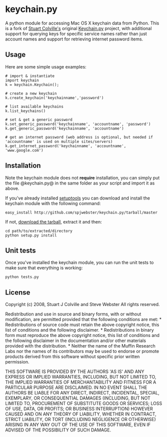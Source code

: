 keychain.py
===========

A python module for accessing Mac OS X keychain data from Python. This is a fork of [Stuart Colville's](http://muffinresearch.co.uk) original [Keychain.py](https://launchpad.net/keychain.py/) project, with additional support for querying keys for specific service names rather than just account names and support for retrieving internet password items.

Usage
------------

Here are some simple usage examples:
    
    # import & instantiate
    import keychain
    k = keychain.Keychain();
    
    # create a new keychain
    k.create_keychain('keychainname','password')
    
    # list available keychains
    k.list_keychains()
    
    # set & get a generic password
    k.set_generic_password('keychainname', 'accountname', 'password')
    k.get_generic_password('keychainname', 'accountname')
    
    # get an internet password (web address is optional, but needed if 'accountname' is used on multiple sites/servers)
    k.get_internet_password('keychainname', 'accountname', 'www.google.com')
    

Installation
------------

Note the keychain module does not __require__ installation, you can simply put the file @keychain.py@ in the same folder as your script and import it as above.

If you've already installed [setuptools](http://pypi.python.org/pypi/setuptools) you can download and install the keychain module with the following command:

    easy_install http://github.com/spjwebster/keychain.py/tarball/master

If not, [download the tarball](http://github.com/spjwebster/keychain.py/tarball/master), extract it and then:

    cd path/to/extracted/directory
    python setup.py install


Unit tests
----------

Once you've installed the keychain module, you can run the unit tests to make sure that everything is working:

    python tests.py


License
-------

Copyright (c) 2008, Stuart J Colville and Steve Webster
All rights reserved.

Redistribution and use in source and binary forms, with or without
modification, are permitted provided that the following conditions are met:
    * Redistributions of source code must retain the above copyright
      notice, this list of conditions and the following disclaimer.
    * Redistributions in binary form must reproduce the above copyright
      notice, this list of conditions and the following disclaimer in the
      documentation and/or other materials provided with the distribution.
    * Neither the name of the Muffin Research Labs nor the
      names of its contributors may be used to endorse or promote products
      derived from this software without specific prior written permission.

THIS SOFTWARE IS PROVIDED BY THE AUTHORS 'AS IS' AND ANY
EXPRESS OR IMPLIED WARRANTIES, INCLUDING, BUT NOT LIMITED TO, THE IMPLIED
WARRANTIES OF MERCHANTABILITY AND FITNESS FOR A PARTICULAR PURPOSE ARE
DISCLAIMED. IN NO EVENT SHALL THE AUTHORS BE LIABLE FOR ANY
DIRECT, INDIRECT, INCIDENTAL, SPECIAL, EXEMPLARY, OR CONSEQUENTIAL DAMAGES
(INCLUDING, BUT NOT LIMITED TO, PROCUREMENT OF SUBSTITUTE GOODS OR SERVICES;
LOSS OF USE, DATA, OR PROFITS; OR BUSINESS INTERRUPTION) HOWEVER CAUSED AND
ON ANY THEORY OF LIABILITY, WHETHER IN CONTRACT, STRICT LIABILITY, OR TORT
(INCLUDING NEGLIGENCE OR OTHERWISE) ARISING IN ANY WAY OUT OF THE USE OF THIS
SOFTWARE, EVEN IF ADVISED OF THE POSSIBILITY OF SUCH DAMAGE.